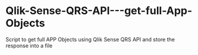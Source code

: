 # Qlik-Sense-QRS-API---get-full-App-Objects
Script to get full APP Objects using Qlik Sense QRS API and store the response into a file
